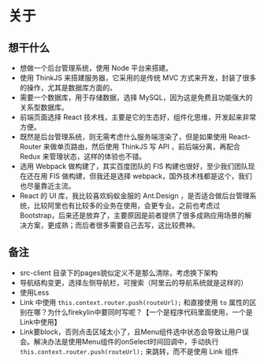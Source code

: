 关于
===

## 想干什么

- 想做一个后台管理系统，使用 Node 平台来搭建。
- 使用 ThinkJS 来搭建服务器，它采用的是传统 MVC 方式来开发，封装了很多的操作，尤其是数据库方面的。
- 需要一个数据库，用于存储数据，选择 MySQL，因为这是免费且功能强大的关系型数据库。
- 前端页面选择 React 技术栈，主要是它的生态好，组件化思维，开发起来非常方便。
- 既然是后台管理系统，则无需考虑什么服务端渲染了，但是如果使用 React-Router 来做单页路由，然后使用 ThinkJS 写 API ，前后端分离，再配合 Redux 来管理状态，这样的体验也不错。
- 选用 Webpack 做构建了，其实百度团队的 FIS 构建也很好，至少我们团队现在还在用 FIS 做构建，但我还是选择 webpack，国外技术栈都是这个，我们也尽量靠近主流。
- React 的 UI 库，我比较喜欢蚂蚁金服的 Ant.Design ，是否适合做后台管理系统，比较阿里也有比较多的业务在使用，会更专业。之前也考虑过 Bootstrap，后来还是放弃了，主要原因是前者提供了很多成熟应用场景的解决方案，更成熟；而后者很多需要自己去写，这比较费神。

## 备注

- src-client 目录下的pages貌似定义不是那么清除，考虑换下架构
- 导航结构变更，选择左侧导航栏，可搜索（阿里云的导航系统就是这样的）
- 使用Less
- Link 中使用 `this.context.router.push(routeUrl);` 和直接使用 `to` 属性的区别在哪？为什么firekylin中要同时写呢？【一个是程序代码里面使用，一个是Link中使用】
- Link要block，否则点击区域太小了，且Menu组件选中状态会导致让用户误会。解决办法是使用Menu组件的onSelect时间回调中，手动执行 `this.context.router.push(routeUrl);` 来跳转，而不是使用 Link 组件